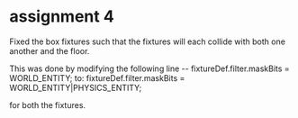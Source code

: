 # assignment 4

Fixed the box fixtures such that the fixtures will each collide with
both one another and the floor.

This was done by modifying the following line --
	fixtureDef.filter.maskBits = WORLD_ENTITY;
to:
	fixtureDef.filter.maskBits = WORLD_ENTITY|PHYSICS_ENTITY;

for both the fixtures.
